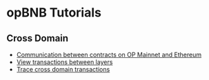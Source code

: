# opBNB Tutorials

## Cross Domain

* [Communication between contracts on OP Mainnet and Ethereum](https://github.com/RumeelHussainbnb/optimism-tutorial/tree/main/cross-dom-comm)
* [View transactions between layers](https://github.com/RumeelHussainbnb/optimism-tutorial/tree/main/sdk-view-tx)
* [Trace cross domain transactions](https://github.com/RumeelHussainbnb/optimism-tutorial/tree/main/sdk-trace-tx)
